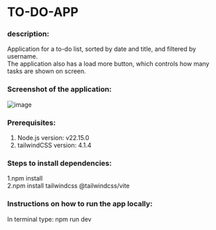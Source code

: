 # TO-DO-APP

### description:
Application for a to-do list, sorted by date and title, and filtered by username.<br/>
The application also has a load more button, which controls how many tasks are shown on screen.<br/>

### Screenshot of the application:<br/>
![image](https://github.com/user-attachments/assets/b547a200-d2ac-4db8-a6d2-e67c9f3d62ea)

### Prerequisites:<br/>
1. Node.js version: v22.15.0 <br/>
2. tailwindCSS version: 4.1.4 <br/>
  
### Steps to install dependencies:<br/>
1.npm install <br/>
2.npm install tailwindcss @tailwindcss/vite <br/>

### Instructions on how to run the app locally:<br/>
In terminal type: npm run dev

